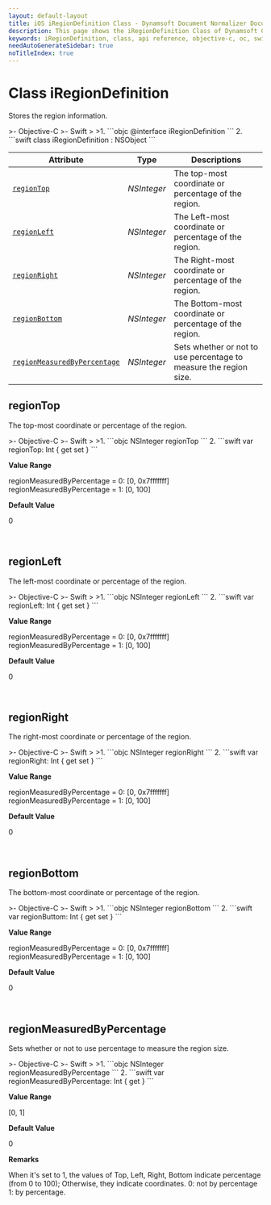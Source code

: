```yaml
---
layout: default-layout
title: iOS iRegionDefinition Class - Dynamsoft Document Normalizer Documents
description: This page shows the iRegionDefinition Class of Dynamsoft Camera Enhancer for iOS SDK.
keywords: iRegionDefinition, class, api reference, objective-c, oc, swift
needAutoGenerateSidebar: true
noTitleIndex: true
---
```


# Class iRegionDefinition

Stores the region information.  

<div class="sample-code-prefix"></div>
>- Objective-C
>- Swift
>
>1. 
```objc
@interface iRegionDefinition
```
2. 
```swift
class iRegionDefinition : NSObject
```

| Attribute | Type | Descriptions |
|---------- | ---- | ------------ |
| [`regionTop`](#regiontop) | *NSInteger* | The top-most coordinate or percentage of the region. |
| [`regionLeft`](#regionleft) | *NSInteger* | The Left-most coordinate or percentage of the region. |
| [`regionRight`](#regionright) | *NSInteger* | The Right-most coordinate or percentage of the region. |
| [`regionBottom`](#regionbottom) | *NSInteger* | The Bottom-most coordinate or percentage of the region. |
| [`regionMeasuredByPercentage`](#regionmeasuredbypercentage) | *NSInteger* | Sets whether or not to use percentage to measure the region size. |

## regionTop

The top-most coordinate or percentage of the region.

<div class="sample-code-prefix"></div>
>- Objective-C
>- Swift
>
>1. 
```objc
NSInteger regionTop
```
2. 
```swift
var regionTop: Int { get set }
```

**Value Range**

regionMeasuredByPercentage = 0: [0, 0x7fffffff]  
regionMeasuredByPercentage = 1: [0, 100]  

**Default Value**

0

&nbsp;

## regionLeft

The left-most coordinate or percentage of the region.

<div class="sample-code-prefix"></div>
>- Objective-C
>- Swift
>
>1. 
```objc
NSInteger regionLeft
```
2. 
```swift
var regionLeft: Int { get set }
```

**Value Range**

regionMeasuredByPercentage = 0: [0, 0x7fffffff]  
regionMeasuredByPercentage = 1: [0, 100]  

**Default Value**

0

&nbsp;

## regionRight

The right-most coordinate or percentage of the region.

<div class="sample-code-prefix"></div>
>- Objective-C
>- Swift
>
>1. 
```objc
NSInteger regionRight
```
2. 
```swift
var regionRight: Int { get set }
```

**Value Range**

regionMeasuredByPercentage = 0: [0, 0x7fffffff]
regionMeasuredByPercentage = 1: [0, 100]

**Default Value**

0

&nbsp;

## regionBottom

The bottom-most coordinate or percentage of the region.

<div class="sample-code-prefix"></div>
>- Objective-C
>- Swift
>
>1. 
```objc
NSInteger regionBottom
```
2. 
```swift
var regionButtom: Int { get set }
```

**Value Range**

regionMeasuredByPercentage = 0: [0, 0x7fffffff]  
regionMeasuredByPercentage = 1: [0, 100]  

**Default Value**

0

&nbsp;

## regionMeasuredByPercentage

Sets whether or not to use percentage to measure the region size.

<div class="sample-code-prefix"></div>
>- Objective-C
>- Swift
>
>1. 
```objc
NSInteger regionMeasuredByPercentage
```
2. 
```swift
var regionMeasuredByPercentage: Int { get }
```

**Value Range**

[0, 1]

**Default Value**

0

**Remarks**

When it's set to 1, the values of Top, Left, Right, Bottom indicate percentage (from 0 to 100); Otherwise, they indicate coordinates. 0: not by percentage 1: by percentage.
